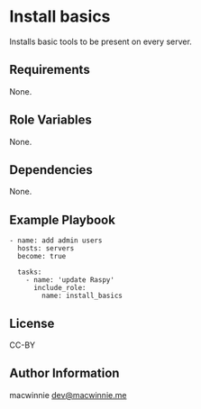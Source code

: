 # Install basics

Installs basic tools to be present on every server.

## Requirements

None.

## Role Variables

None.

## Dependencies

None.

## Example Playbook

```
- name: add admin users
  hosts: servers
  become: true

  tasks:
    - name: 'update Raspy'
      include_role:
        name: install_basics
```

## License

CC-BY


## Author Information

macwinnie <dev@macwinnie.me>
